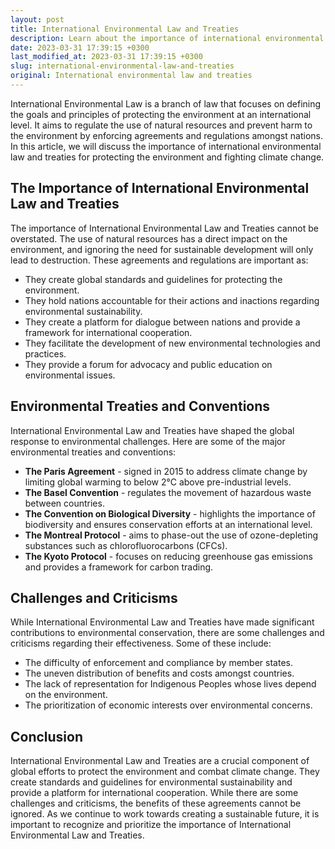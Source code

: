 ```yaml
---
layout: post
title: International Environmental Law and Treaties
description: Learn about the importance of international environmental law and treaties for protecting the environment and fighting climate change.
date: 2023-03-31 17:39:15 +0300
last_modified_at: 2023-03-31 17:39:15 +0300
slug: international-environmental-law-and-treaties
original: International environmental law and treaties
---
```


International Environmental Law is a branch of law that focuses on defining the goals and principles of protecting the environment at an international level. It aims to regulate the use of natural resources and prevent harm to the environment by enforcing agreements and regulations amongst nations. In this article, we will discuss the importance of international environmental law and treaties for protecting the environment and fighting climate change. 

## The Importance of International Environmental Law and Treaties

The importance of International Environmental Law and Treaties cannot be overstated. The use of natural resources has a direct impact on the environment, and ignoring the need for sustainable development will only lead to destruction. These agreements and regulations are important as:

- They create global standards and guidelines for protecting the environment.
- They hold nations accountable for their actions and inactions regarding environmental sustainability.
- They create a platform for dialogue between nations and provide a framework for international cooperation.
- They facilitate the development of new environmental technologies and practices.
- They provide a forum for advocacy and public education on environmental issues.

## Environmental Treaties and Conventions

International Environmental Law and Treaties have shaped the global response to environmental challenges. Here are some of the major environmental treaties and conventions:

- **The Paris Agreement** - signed in 2015 to address climate change by limiting global warming to below 2°C above pre-industrial levels.
- **The Basel Convention** - regulates the movement of hazardous waste between countries.
- **The Convention on Biological Diversity** - highlights the importance of biodiversity and ensures conservation efforts at an international level.
- **The Montreal Protocol** - aims to phase-out the use of ozone-depleting substances such as chlorofluorocarbons (CFCs).
- **The Kyoto Protocol** - focuses on reducing greenhouse gas emissions and provides a framework for carbon trading.

## Challenges and Criticisms

While International Environmental Law and Treaties have made significant contributions to environmental conservation, there are some challenges and criticisms regarding their effectiveness. Some of these include:

- The difficulty of enforcement and compliance by member states.
- The uneven distribution of benefits and costs amongst countries.
- The lack of representation for Indigenous Peoples whose lives depend on the environment.
- The prioritization of economic interests over environmental concerns.

## Conclusion

International Environmental Law and Treaties are a crucial component of global efforts to protect the environment and combat climate change. They create standards and guidelines for environmental sustainability and provide a platform for international cooperation. While there are some challenges and criticisms, the benefits of these agreements cannot be ignored. As we continue to work towards creating a sustainable future, it is important to recognize and prioritize the importance of International Environmental Law and Treaties.